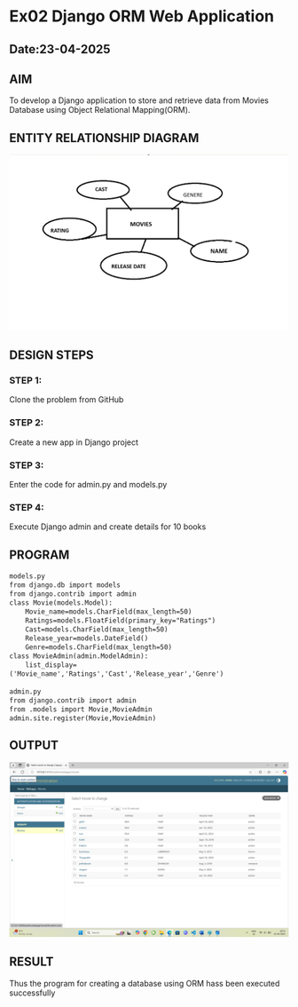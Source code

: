 # Ex02 Django ORM Web Application
## Date:23-04-2025 

## AIM
To develop a Django application to store and retrieve data from Movies Database using Object Relational Mapping(ORM).

## ENTITY RELATIONSHIP DIAGRAM
![alt text](image.png)


## DESIGN STEPS

### STEP 1:
Clone the problem from GitHub

### STEP 2:
Create a new app in Django project

### STEP 3:
Enter the code for admin.py and models.py

### STEP 4:
Execute Django admin and create details for 10 books

## PROGRAM
```
models.py
from django.db import models
from django.contrib import admin
class Movie(models.Model):
	Movie_name=models.CharField(max_length=50)
	Ratings=models.FloatField(primary_key="Ratings")
	Cast=models.CharField(max_length=50)
	Release_year=models.DateField()
	Genre=models.CharField(max_length=50)
class MovieAdmin(admin.ModelAdmin):
	list_display=('Movie_name','Ratings','Cast','Release_year','Genre')
    
admin.py
from django.contrib import admin
from .models import Movie,MovieAdmin
admin.site.register(Movie,MovieAdmin)
```


## OUTPUT

![alt text](image-1.png)

## RESULT
Thus the program for creating a database using ORM hass been executed successfully
